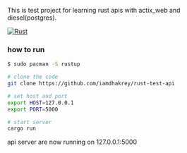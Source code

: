 This is test project for learning rust apis with actix_web and diesel(postgres).

[![Rust](https://github.com/iamdhakrey/rust-test-api/actions/workflows/rust.yml/badge.svg)](https://github.com/iamdhakrey/rust-test-api/actions/workflows/rust.yml)

### how to run 

```bash
$ sudo pacman -S rustup

# clone the code
git clone https://github.com/iamdhakrey/rust-test-api

# set host and port
export HOST=127.0.0.1
export PORT=5000

# start server
cargo run 
```

api server are now running on 127.0.0.1:5000
